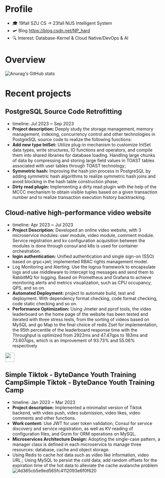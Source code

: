 # Profile
* 🎓 19fall SZU CS -> 23fall NUS Intelligent System
* 🛩️ Blog https://blog.csdn.net/NP_hard
* 🔍 Interest: Database-Kernel & Cloud Native/DevOps & AI 

# Overview
![Anurag's GitHub stats](https://github-readme-stats-git-masterrstaa-rickstaa.vercel.app/api?username=David-deng-yeah&show_icons=true&theme=radical)

# Recent projects

## PostgreSQL Source Code Retrofitting
* timeline: Jul 2023 ~ Sep 2023
* **Project description:** Deeply study the storage management, memory management, indexing, concurrency control and other technologies in PostgreSQL source code to realize the following functions:
* **Add new type IntSet:** Utilize plug-in mechanism to customize IntSet data types, write structures, IO functions and operators, and compile them into shared libraries for database loading. Handling large chunks of data by compressing and storing large field values in TOAST tables associated with user tables through TOAST technology;
* **Symmetric hash:** Improving the hash join process in PostgreSQL by adding symmetric hash algorithms to realize symmetric hash joins and avoid blocking in the hash table construction phase;
* **Dirty read plugin:** Implementing a dirty read plugin with the help of the MCCC mechanism to obtain visible tuples based on a given transaction number and to realize transaction execution history backtracking.

## Cloud-native high-performance video website 
* timeline: Apr 2023 ~ Jul 2023
* **Project Description:** Developed an online video website, with 3 microservice modules: user module, video module, comment module. Service registration and kv configuration acquisition between the modules is done through consul and k8s is used for container orchestration.
* **login authentication:** Unified authentication and single sign-on (SSO) based on grpc+jwt; implemented RBAC rights management model.
* Log Monitoring and Alerting: Use the logrus framework to encapsulate logs and use middleware to intercept log messages and send them to RabbitMQ for logging. Based on Prometheus and Grafana to achieve monitoring alerts and metrics visualization, such as CPU occupancy, QPS, and so on.
* **Automated Deployment:** project to automate build, test and deployment. With dependency format checking, code format checking, code static checking and so on.
* **Performance Optimization:** Using Jmeter and pprof tools, the video leaderboard on the home page of the website has been tested and iterated with three stress tests, from the sorting of videos based on MySQL and go Map to the final choice of redis Zset for implementation, the 95th percentile of the leaderboard response time with the Throughput is optimized from 2922ms and 47.47qps to 183ms and 73.607qps, which is an improvement of 93.73% and 55.06% respectively


<img src="![微信图片_20230908000144](https://github.com/David-deng-yeah/David-deng-yeah/assets/65102150/9788cbae-5a47-4be5-8aa1-c7849b86c142)" width="30" height="30" />



## Simple Tiktok - ByteDance Youth Training CampSimple Tiktok - ByteDance Youth Training Camp
* timeline: Jan 2023 ~ Mar 2023
* **Project description:** Implemented a minimalist version of Tiktok backend, with video push, video submission, video likes, video comments and other functions.
* **Work content:** Use JWT for user token validation, Consul for service discovery and service registration, as well as KV reading of configuration files, and Gorm for ORM operations on MySQL.
* **Microservices Architecture Design:** Adopting the single-case pattern, a manager class is defined in each microservice to manage three resources: database, cache and object storage.
* Using Redis to cache hot data such as video like information, video URL.; Using MySQL to persist the cold data; add random offsets for the expiration time of the hot data to alleviate the cache avalanche problem
![4d365cb5e9ed565fc4112093e6f0f620](https://github.com/David-deng-yeah/David-deng-yeah/assets/65102150/137919a3-54b1-4d0d-8dc3-4bf7af6061bb)
